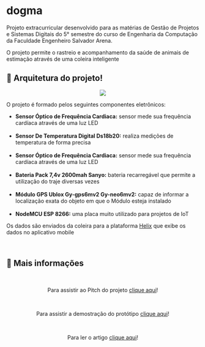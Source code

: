 # dogma

Projeto extracurricular desenvolvido para as matérias de Gestão de Projetos e Sistemas Digitais do 5° semestre do curso de Engenharia da Computação da Faculdade Engenheiro Salvador Arena.

O projeto permite o rastreio e acompanhamento da saúde de animais de estimação através de uma coleira inteligente

## 🔨 Arquitetura do projeto!

<p align="center">
   <img src="./img/dataDog.drawio.png"/>
</p>

<p>
    O projeto é formado pelos seguintes componentes eletrônicos:
</p>

<ul>
    <li> <strong>Sensor Óptico de Frequência Cardiaca:</strong> 
    sensor mede sua frequência cardíaca através de uma luz LED
    </li>
    <br>
    <li> <strong>Sensor De Temperatura Digital Ds18b20:</strong> 
    realiza medições de temperatura de forma precisa
    </li>
    <br>
    <li> <strong>Sensor Óptico de Frequência Cardiaca:</strong> 
    sensor mede sua frequência cardíaca através de uma luz LED
    </li>
    <br>
    <li> <strong>Bateria Pack 7,4v 2600mah Sanyo:</strong> 
    bateria recarregável que permite a utilização do traje diversas vezes
    </li>
    <br>
    <li> 
    <strong>Módulo GPS Ublox Gy-gps6mv2 Gy-neo6mv2:</strong>
    capaz de informar a localização exata do objeto em que
    o Módulo esteja instalado
    </li>
    <br>
    <li> 
    <strong>NodeMCU ESP 8266:</strong> uma placa muito utilizado para projetos
    de IoT
    </li>
</ul>

<p>
    Os dados são enviados da coleira para a plataforma <a href='https://github.com/helix-iot/helix-sandbox'>Helix</a> que exibe os dados no aplicativo mobile
</p>

<br>

## 📁 Mais informações
<br>

<p align="center" >
    Para assistir ao Pitch do projeto <a href='https://drive.google.com/file/d/13tk7zezxFukbJxNwN7OzilY0SWLh_Ndw/view?usp=sharing'>clique aqui</a>!
</p>

<br>

<p align="center">
    Para assistir a demostração do protótipo <a href='https://drive.google.com/file/d/1NZiTWuOlAUw3xSvTrLMvZBqXuYbvVwq5/view?usp=sharing'>clique aqui</a>!
</p>

<br>

<p align="center">
    Para ler o artigo <a href='https://drive.google.com/file/d/16rg1jLlip0k9jAYtRRgS8trbS3rCk-14/view?usp=sharing'>clique aqui</a>!
</p>
